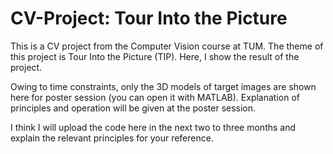 # CV-Project: Tour Into the Picture
This is a CV project from the Computer Vision course at TUM. The theme of this project is Tour Into the Picture (TIP). Here, I show the result of the project.

Owing to time constraints, only the 3D models of target images are shown here for poster session (you can open it with MATLAB). Explanation of principles and operation will be given at the poster session.

I think I will upload the code here in the next two to three months and explain the relevant principles for your reference.
